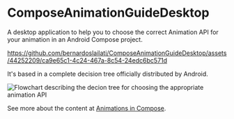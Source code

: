 # ComposeAnimationGuideDesktop

A desktop application to help you to choose the correct Animation API for your animation in an Android Compose project.

https://github.com/bernardoslailati/ComposeAnimationGuideDesktop/assets/44252209/ca9e65c1-4c24-467a-8c54-24edc6bc571d

It's based in a complete decision tree officially distributed by Android.

![Flowchart describing the decion tree for choosing the appropriate animation API](https://github.com/bernardoslailati/ComposeAnimationGuideDesktop/assets/44252209/2d8898d3-af75-4043-a022-2f961f18de59)
      
See more about the content at [Animations in Compose](https://developer.android.com/jetpack/compose/animation/introduction).
